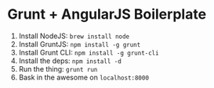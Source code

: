# Grunt + AngularJS Boilerplate

1. Install NodeJS: `brew install node`
2. Install GruntJS: `npm install -g grunt`
3. Install Grunt CLI: `npm install -g grunt-cli`
4. Install the deps: `npm install -d`
5. Run the thing: `grunt run`
6. Bask in the awesome on `localhost:8000`
